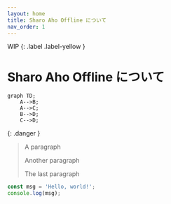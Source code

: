 ```yaml
---
layout: home
title: Sharo Aho Offline について
nav_order: 1
---
```


WIP
{: .label .label-yellow }

# Sharo Aho Offline について

```mermaid
graph TD;
    A-->B;
    A-->C;
    B-->D;
    C-->D;
```

{: .danger }
> A paragraph
>
> Another paragraph
>
> The last paragraph

```javascript
const msg = 'Hello, world!';
console.log(msg);
```
